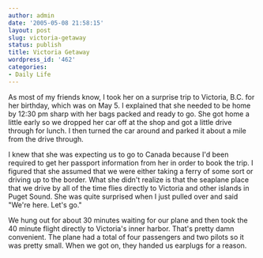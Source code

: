 ```yaml
---
author: admin
date: '2005-05-08 21:58:15'
layout: post
slug: victoria-getaway
status: publish
title: Victoria Getaway
wordpress_id: '462'
categories:
- Daily Life
---
```

As most of my friends know, I took her on a surprise trip to Victoria, B.C. for her birthday, which was on May 5. I explained that she needed to be home by 12:30 pm sharp with her bags packed and ready to go. She got home a little early so we dropped her car off at the shop and got a little drive through for lunch. I then turned the car around and parked it about a mile from the drive through.

I knew that she was expecting us to go to Canada because I'd been required to get her passport information from her in order to book the trip. I figured that she assumed that we were either taking a ferry of some sort or driving up to the border. What she didn't realize is that the seaplane place that we drive by all of the time flies directly to Victoria and other islands in Puget Sound. She was quite surprised when I just pulled over and said &quot;We're here. Let's go.&quot;

We hung out for about 30 minutes waiting for our plane and then took the 40 minute flight directly to Victoria's inner harbor. That's pretty damn convenient. The plane had a total of four passengers and two pilots so it was pretty small. When we got on, they handed us earplugs for a reason.
